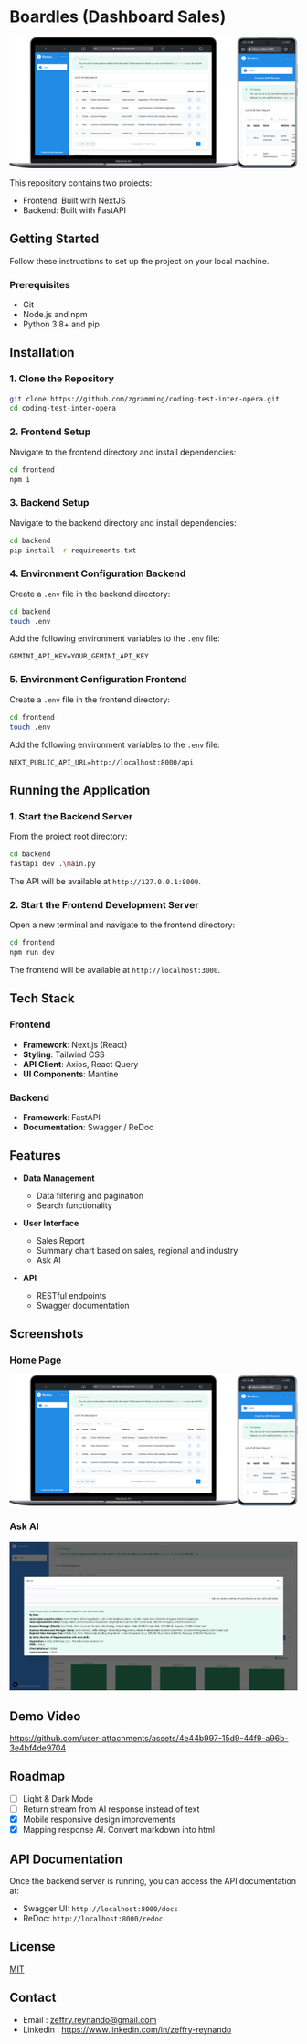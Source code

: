 # Boardles (Dashboard Sales)

![Logo](documentation/screenshot/web-preview.png)

This repository contains two projects:
- Frontend: Built with NextJS
- Backend: Built with FastAPI

## Getting Started

Follow these instructions to set up the project on your local machine.

### Prerequisites

- Git
- Node.js and npm
- Python 3.8+ and pip

## Installation

### 1. Clone the Repository

```bash
git clone https://github.com/zgramming/coding-test-inter-opera.git
cd coding-test-inter-opera
```

### 2. Frontend Setup

Navigate to the frontend directory and install dependencies:

```bash
cd frontend
npm i
```

### 3. Backend Setup

Navigate to the backend directory and install dependencies:

```bash
cd backend
pip install -r requirements.txt
```

### 4. Environment Configuration Backend

Create a `.env` file in the backend directory:

```bash
cd backend
touch .env 
```

Add the following environment variables to the `.env` file:

```
GEMINI_API_KEY=YOUR_GEMINI_API_KEY
```

### 5. Environment Configuration Frontend

Create a `.env` file in the frontend directory:


```bash
cd frontend
touch .env 
```

Add the following environment variables to the `.env` file:

```
NEXT_PUBLIC_API_URL=http://localhost:8000/api
```

## Running the Application

### 1. Start the Backend Server

From the project root directory:

```bash
cd backend
fastapi dev .\main.py
```

The API will be available at `http://127.0.0.1:8000`.

### 2. Start the Frontend Development Server

Open a new terminal and navigate to the frontend directory:

```bash
cd frontend
npm run dev
```

The frontend will be available at `http://localhost:3000`.

## Tech Stack

### Frontend
- **Framework**: Next.js (React)
- **Styling**: Tailwind CSS
- **API Client**: Axios, React Query
- **UI Components**: Mantine

### Backend
- **Framework**: FastAPI
- **Documentation**: Swagger / ReDoc

## Features

- **Data Management**
  - Data filtering and pagination
  - Search functionality
  
- **User Interface**
  - Sales Report
  - Summary chart based on sales, regional and industry
  - Ask AI
  
- **API**
  - RESTful endpoints
  - Swagger documentation

## Screenshots

### Home Page
![Home Page](documentation/screenshot/web-preview.png)

### Ask AI
![Ask AI](documentation/screenshot/ask-ai.png)

## Demo Video

https://github.com/user-attachments/assets/4e44b997-15d9-44f9-a96b-3e4bf4de9704

## Roadmap
- [ ] Light & Dark Mode
- [ ] Return stream from AI response instead of text
- [x] Mobile responsive design improvements
- [x] Mapping response AI. Convert markdown into html

## API Documentation

Once the backend server is running, you can access the API documentation at:
- Swagger UI: `http://localhost:8000/docs`
- ReDoc: `http://localhost:8000/redoc`

## License

[MIT](https://choosealicense.com/licenses/mit/)

## Contact

- Email : zeffry.reynando@gmail.com
- Linkedin : https://www.linkedin.com/in/zeffry-reynando
